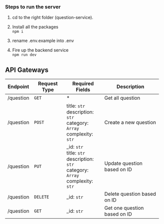 ### Steps to run the server

1. cd to the right folder (question-service).

2. Install all the packages
<br> `npm i`

3. rename .env.example into .env

4. Fire up the backend service
<br> `npm run dev`




## API Gateways

| Endpoint          | Request Type | Required Fields                                           | Description                                                                                                     |
| ----------------- | ------------ | --------------------------------------------------------- | ---------------------------------------------------------------------------------------------------------- |
| /question         | `GET`        | \*                                                        | Get all question                                                                                         |
| /question         | `POST`       | title: `str`<br>description: `str`<br>category: `Array`<br>complexity: `str`                                      | Create a new question                                                                                             |
| /question         | `PUT`        | _id: `str`<br>title: `str`<br>description: `str`<br>category: `Array`<br>complexity: `str` | Update question based on ID                                                                                                      |
| /question         | `DELETE`     | _id: `str` | Delete question based on ID                                                             |
| /question         | `GET`       | _id: `str`       | Get one question based on ID                                                                                                          |
